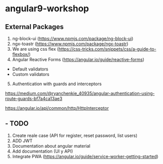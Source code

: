 # angular9-workshop

## External Packages
1. ng-block-ui (https://www.npmjs.com/package/ng-block-ui)
2. ngx-toastr (https://www.npmjs.com/package/ngx-toastr)
3. We are using css flex (https://css-tricks.com/snippets/css/a-guide-to-flexbox/)
4. Angular Reactive Forms (https://angular.io/guide/reactive-forms)
 - Default validators
 - Custom validators
5. Authentication with guards and interceptors
  
  https://medium.com/@ryanchenkie_40935/angular-authentication-using-route-guards-bf7a4ca13ae3
  
  https://angular.io/api/common/http/HttpInterceptor



## - TODO
1. Create reale case (API for register, reset password, list users)
2. ADD JWT
3. Documentation about angular material
4. Add documentation (UI y API)
5. Integrate PWA (https://angular.io/guide/service-worker-getting-started)
